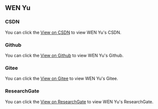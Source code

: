 ## WEN Yu

### CSDN
You can click the [View on CSDN](https://blog.csdn.net/qq3553685) to view WEN Yu's CSDN.

### Github
You can click the [View on Github](https://github.com/wenyu1107) to view WEN Yu's Github.

### Gitee
You can click the [View on Gitee](https://gitee.com/wenyu1107) to view WEN Yu's Gitee.

### ResearchGate
You can click the [View on ResearchGate](https://www.researchgate.net/profile/Yu-Wen-30) to view WEN Yu's ResearchGate.
